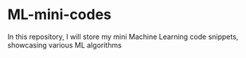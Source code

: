 # ML-mini-codes
In this repository, I will store my mini Machine Learning code snippets, showcasing various ML algorithms
